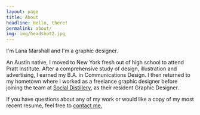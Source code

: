 ```yaml
---
layout: page
title: About
headline: Hello, there!
permalink: about/
img: img/headshot2.jpg
---
```


I'm Lana Marshall and I'm a graphic designer.

An Austin native, I moved to New York fresh out of high school to attend Pratt Institute. After a comprehensive study of design, illustration and advertising, I earned my B.A. in Communications Design. I then returned to my hometown where I worked as a freelance graphic designer before joining the team at <a href="http://socialdistillery.com/" target="_blank">Social Distillery</a>, as their resident Graphic Designer.

If you have questions about any of my work or would like a copy of my most recent resume, feel free to <a href="{{ site.baseurl }}contact/">contact me.</a>